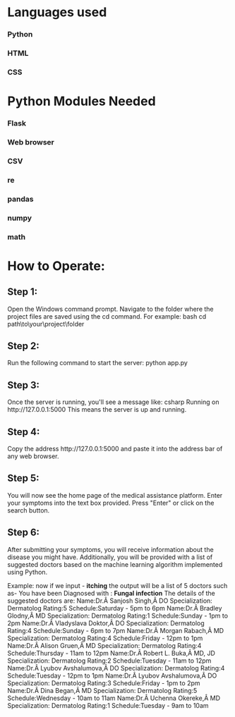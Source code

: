 <h1>Languages used</h1>
<h3>Python</h3>
<h3>HTML</h3>
<h3>CSS</h3>

<h1>Python Modules Needed</h1>
<h3>Flask</h3>
<h3>Web browser</h3>
<h3>CSV</h3>
<h3>re</h3>
<h3>pandas</h3>
<h3>numpy</h3>
<h3>math</h3>

<h1>How to Operate:</h1>

<h2>Step 1:</h2>
Open the Windows command prompt.
Navigate to the folder where the project files are saved using the cd command. For example:
bash
cd path\to\your\project\folder

<h2>Step 2:</h2>
Run the following command to start the server:
python app.py

<h2>Step 3:</h2>
Once the server is running, you'll see a message like:
csharp
Running on http://127.0.0.1:5000
This means the server is up and running.

<h2>Step 4:</h2>
Copy the address http://127.0.0.1:5000 and paste it into the address bar of any web browser.

<h2>Step 5:</h2>
You will now see the home page of the medical assistance platform.
Enter your symptoms into the text box provided.
Press "Enter" or click on the search button.

<h2>Step 6:</h2>
After submitting your symptoms, you will receive information about the disease you might have.
Additionally, you will be provided with a list of suggested doctors based on the machine learning algorithm implemented using Python.

Example: now if we input - <b>itching</b>
the output will be a list of 5 doctors such as-
You have been Diagnosed with :  <b>Fungal infection</b>
The details of the suggested doctors are:
Name:Dr.Â Sanjosh Singh,Â DO     Specialization: Dermatolog      Rating:5        Schedule:Saturday - 5pm to 6pm
Name:Dr.Â Bradley Glodny,Â MD    Specialization: Dermatolog      Rating:1        Schedule:Sunday - 1pm to 2pm
Name:Dr.Â Vladyslava Doktor,Â DO         Specialization: Dermatolog      Rating:4        Schedule:Sunday - 6pm to 7pm
Name:Dr.Â Morgan Rabach,Â MD     Specialization: Dermatolog      Rating:4        Schedule:Friday - 12pm to 1pm
Name:Dr.Â Alison Gruen,Â MD      Specialization: Dermatolog      Rating:4        Schedule:Thursday - 11am to 12pm
Name:Dr.Â Robert L. Buka,Â MD, JD        Specialization: Dermatolog      Rating:2        Schedule:Tuesday - 11am to 12pm
Name:Dr.Â Lyubov Avshalumova,Â DO        Specialization: Dermatolog      Rating:4        Schedule:Tuesday - 12pm to 1pm
Name:Dr.Â Lyubov Avshalumova,Â DO        Specialization: Dermatolog      Rating:3        Schedule:Friday - 1pm to 2pm
Name:Dr.Â Dina Began,Â MD        Specialization: Dermatolog      Rating:5        Schedule:Wednesday - 10am to 11am
Name:Dr.Â Uchenna Okereke,Â MD   Specialization: Dermatolog      Rating:1        Schedule:Tuesday - 9am to 10am








